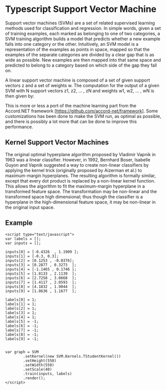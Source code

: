 # Typescript Support Vector Machine

Support vector machines (SVMs) are a set of related supervised learning methods used for classification and regression.
In simple words, given a set of training examples, each marked as belonging to one of two categories, a SVM training algorithm builds a model that predicts whether a new example falls into one category or the other.
Intuitively, an SVM model is a representation of the examples as points in space, mapped so that the examples of the separate categories are divided by a clear gap that is as wide as possible.
New examples are then mapped into that same space and predicted to belong to a category based on which side of the gap they fall on.

A linear support vector machine is composed of a set of given support vectors z and a set of weights w. The computation for the output of a given SVM with N support vectors z1, z2, … , zN and weights w1, w2, … , wN is then given by:

This is more or less a port of the machine learning part from the Accord.NET framework [https://github.com/accord-net/framework]. Some customizations has been done to
make the SVM run, as optimal as possible, and there is possibly a lot more that can be done to improve this performance.

## Kernel Support Vector Machines

The original optimal hyperplane algorithm proposed by Vladimir Vapnik in 1963 was a linear classifier.
However, in 1992, Bernhard Boser, Isabelle Guyon and Vapnik suggested a way to create non-linear classifiers by applying the kernel trick (originally proposed by Aizerman et al.) to maximum-margin hyperplanes.
The resulting algorithm is formally similar, except that every dot product is replaced by a non-linear kernel function. This allows the algorithm to fit the maximum-margin hyperplane in a transformed feature space.
The transformation may be non-linear and the transformed space high dimensional; thus though the classifier is a hyperplane in the high-dimensional feature space, it may be non-linear in the original input space.

## Example

    <script type="text/javascript">
    var labels = [];
    var inputs = [];

    inputs[0] = [-0.4326  , 1.1909 ];
    inputs[1] = [-0.3, 0.3];
    inputs[2] = [0.1253 , -0.0376];
    inputs[3] = [0.2877 , 0.3273  ];
    inputs[4] = [-1.1465 , 0.1746 ];
    inputs[5] = [1.8133 , 2.1139  ];
    inputs[6] = [2.7258 , 3.0668  ];
    inputs[7] = [1.4117 , 2.0593  ];
    inputs[8] = [4.1832 , 1.9044  ];
    inputs[9] = [1.8636 , 1.1677  ];

    labels[0] = 1;
    labels[1] = 1;
    labels[2] = 1;
    labels[3] = 1;
    labels[4] = 1;
    labels[5] = -1;
    labels[6] = -1;
    labels[7] = -1;
    labels[8] = -1;
    labels[9] = -1;


    var graph = SVM
            .setKernel(new SVM.Kernels.TStudentKernel())
            .setHeight(550)
            .setWidth(550)
            .setScale(40)
            .train(inputs, labels)
            .render();
    </script>
